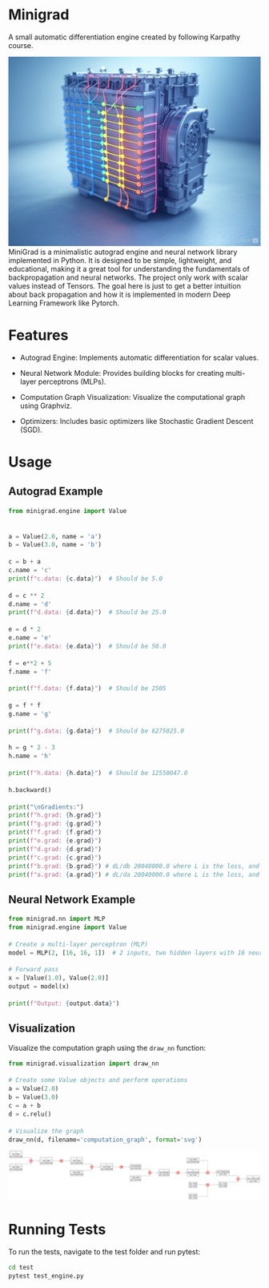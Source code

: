 # Minigrad
A small automatic differentiation engine created by following Karpathy course.

<img src="autograd.jpeg">

<br>
MiniGrad is a minimalistic autograd engine and neural network library implemented in Python. It is designed to be simple, lightweight, and educational, making it a great tool for understanding the fundamentals of backpropagation and neural networks. The project only work with scalar values instead of Tensors. The goal here is just to get a better intuition about back propagation and how it is implemented in modern Deep Learning Framework like Pytorch.

# Features

- Autograd Engine: Implements automatic differentiation for scalar values.

- Neural Network Module: Provides building blocks for creating multi-layer perceptrons (MLPs).

- Computation Graph Visualization: Visualize the computational graph using Graphviz.

- Optimizers: Includes basic optimizers like Stochastic Gradient Descent (SGD).

# Usage

## Autograd Example

```python
from minigrad.engine import Value


a = Value(2.0, name = 'a')
b = Value(3.0, name = 'b')

c = b + a
c.name = 'c'
print(f"c.data: {c.data}")  # Should be 5.0

d = c ** 2
d.name = 'd'
print(f"d.data: {d.data}")  # Should be 25.0

e = d * 2
e.name = 'e'
print(f"e.data: {e.data}")  # Should be 50.0

f = e**2 + 5 
f.name = 'f'

print(f"f.data: {f.data}")  # Should be 2505

g = f * f 
g.name = 'g'

print(f"g.data: {g.data}")  # Should be 6275025.0

h = g * 2 - 3
h.name = 'h'

print(f"h.data: {h.data}")  # Should be 12550047.0

h.backward()

print("\nGradients:")
print(f"h.grad: {h.grad}")
print(f"g.grad: {g.grad}")
print(f"f.grad: {f.grad}")
print(f"e.grad: {e.grad}")
print(f"d.grad: {d.grad}")
print(f"c.grad: {c.grad}")
print(f"b.grad: {b.grad}") # dL/db 20040000.0 where L is the loss, and dL/dh = h.grad = 1
print(f"a.grad: {a.grad}") # dL/da 20040000.0 where L is the loss, and dL/dh = h.grad = 1

```


## Neural Network Example


```python
from minigrad.nn import MLP
from minigrad.engine import Value

# Create a multi-layer perceptron (MLP)
model = MLP(2, [16, 16, 1])  # 2 inputs, two hidden layers with 16 neurons, 1 output

# Forward pass
x = [Value(1.0), Value(2.0)]
output = model(x)

print(f"Output: {output.data}")

```

## Visualization

Visualize the computation graph using the `draw_nn` function:

```python
from minigrad.visualization import draw_nn

# Create some Value objects and perform operations
a = Value(2.0)
b = Value(3.0)
c = a + b
d = c.relu()

# Visualize the graph
draw_nn(d, filename='computation_graph', format='svg')

```

<img src = "neural_network.svg">

# Running Tests

To run the tests, navigate to the test folder and run pytest:

```bash
cd test
pytest test_engine.py
```